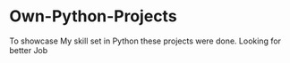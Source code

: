 # Own-Python-Projects
To showcase My skill set in Python these projects were done. Looking for better Job
